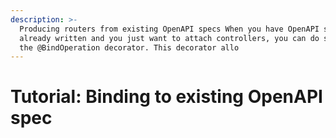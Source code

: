 ```yaml
---
description: >-
  Producing routers from existing OpenAPI specs When you have OpenAPI specs
  already written and you just want to attach controllers, you can do so using
  the @BindOperation decorator. This decorator allo
---
```


# Tutorial: Binding to existing OpenAPI spec

